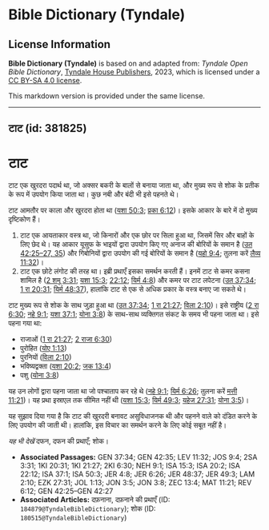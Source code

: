 # Bible Dictionary (Tyndale)

## License Information

**Bible Dictionary (Tyndale)** is based on and adapted from: _Tyndale Open Bible Dictionary_, [Tyndale House Publishers](https://tyndaleopenresources.com/), 2023, which is licensed under a [CC BY-SA 4.0 license](https://creativecommons.org/licenses/by-sa/4.0/legalcode.en).

This markdown version is provided under the same license.



--------------------------------

## टाट (id: 381825)

टाट
===

टाट एक खुरदरा पदार्थ था, जो अक्सर बकरी के बालों से बनाया जाता था, और मुख्य रूप से शोक के प्रतीक के रूप में उपयोग किया जाता था। कुछ नबी और बंदी भी इसे पहनते थे।

टाट आमतौर पर काला और खुरदरा होता था ([यशा 50:3](https://ref.ly/Isa50:3); [प्रका 6:12](https://ref.ly/Rev6:12))। इसके आकार के बारे में दो मुख्य दृष्टिकोण हैं।

1. टाट एक आयताकार वस्त्र था, जो किनारों और एक छोर पर सिला हुआ था, जिसमें सिर और बाहों के लिए छेद थे। यह आकार यूसुफ के भाइयों द्वारा उपयोग किए गए अनाज की बोरियों के समान है ([उत 42:25–27, 35](https://ref.ly/Gen42:25-Gen42:27,Gen42:35)) और गिबोनियों द्वारा उपयोग की गई बोरियों के समान है ([यहो 9:4](https://ref.ly/Josh9:4); तुलना करें [लैव्य 11:32](https://ref.ly/Lev11:32))।
2. टाट एक छोटे लंगोट की तरह था। इब्री प्रथाएँ इसका समर्थन करती हैं। इनमें टाट से कमर कसना शामिल है ([2 शमू 3:31](https://ref.ly/2Sam3:31); [यशा 15:3](https://ref.ly/Isa15:3); [22:12](https://ref.ly/Isa22:12); [यिर्म 4:8](https://ref.ly/Jer4:8)) और कमर पर टाट लपेटना ([उत 37:34](https://ref.ly/Gen37:34); [1 रा 20:31](https://ref.ly/1Kgs20:31); [यिर्म 48:37](https://ref.ly/Jer48:37)), हालांकि टाट से एक से अधिक प्रकार के वस्त्र बनाए जा सकते थे।

टाट मुख्य रूप से शोक के साथ जुड़ा हुआ था ([उत 37:34](https://ref.ly/Gen37:34); [1 रा 21:27](https://ref.ly/1Kgs21:27); [विला 2:10](https://ref.ly/Lam2:10))। इसे राष्ट्रीय ([2 रा 6:30](https://ref.ly/2Kgs6:30); [नहे 9:1](https://ref.ly/Neh9:1); [यशा 37:1](https://ref.ly/Isa37:1); [योना 3:8](https://ref.ly/Jonah3:8)) के साथ\-साथ व्यक्तिगत संकट के समय भी पहना जाता था। इसे पहना गया था:

* राजाओं ([1 रा 21:27](https://ref.ly/1Kgs21:27); [2 राजा 6:30](https://ref.ly/2Kgs6:30))
* पुरोहित ([योए 1:13](https://ref.ly/Joel1:13))
* पुरनियों ([विला 2:10](https://ref.ly/Lam2:10))
* भविष्यद्वक्ता ([यशा 20:2](https://ref.ly/Isa20:2); [जक 13:4](https://ref.ly/Zech13:4))
* पशु ([योना 3:8](https://ref.ly/Jonah3:8))

यह उन लोगों द्वारा पहना जाता था जो पश्चाताप कर रहे थे ([नहे 9:1](https://ref.ly/Neh9:1); [यिर्म 6:26](https://ref.ly/Jer6:26); तुलना करें [मत्ती 11:21](https://ref.ly/Matt11:21))। यह प्रथा इस्राएल तक सीमित नहीं थी ([यशा 15:3](https://ref.ly/Isa15:3); [यिर्म 49:3](https://ref.ly/Jer49:3); [यहेज 27:31](https://ref.ly/Ezek27:31); [योना 3:5](https://ref.ly/Jonah3:5))।

यह सुझाव दिया गया है कि टाट की खुरदरी बनावट असुविधाजनक थी और पहनने वाले को दंडित करने के लिए उपयोग की जाती थी। हालांकि, इस विचार का समर्थन करने के लिए कोई सबूत नहीं है।

*यह भी देखें* दफन, दफन की प्रथाएँ; शोक। 

* **Associated Passages:** GEN 37:34; GEN 42:35; LEV 11:32; JOS 9:4; 2SA 3:31; 1KI 20:31; 1KI 21:27; 2KI 6:30; NEH 9:1; ISA 15:3; ISA 20:2; ISA 22:12; ISA 37:1; ISA 50:3; JER 4:8; JER 6:26; JER 48:37; JER 49:3; LAM 2:10; EZK 27:31; JOL 1:13; JON 3:5; JON 3:8; ZEC 13:4; MAT 11:21; REV 6:12; GEN 42:25–GEN 42:27
* **Associated Articles:** दफ़नाना, दफ़नाने की प्रथाएँ (ID: `184879@TyndaleBibleDictionary`); शोक (ID: `180515@TyndaleBibleDictionary`)

